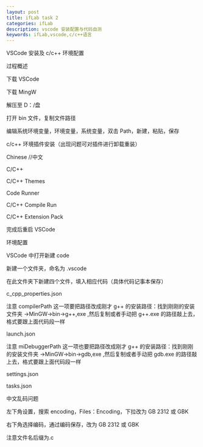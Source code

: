 ```yaml
---
layout: post
title: ifLab task 2
categories: ifLab
description: vscode 安装配置与代码自测
keywords: ifLab,vscode,c/c++语言
---
```


VSCode 安装及 c/c++ 环境配置

过程概述

下载 VSCode

下载 MingW

  解压至 D：/盘
 
  打开 bin 文件，复制文件路径

  编辑系统环境变量，环境变量，系统变量，双击 Path，新建，粘贴，保存
 

c/c++ 环境插件安装（出现问题可对插件进行卸载重装）

 Chinese //中文

 C/C++

 C/C++ Themes

 Code Runner

 C/C++ Compile Run

 C/C++ Extension Pack

 完成后重启 VSCode
 

环境配置

 VSCode 中打开新建 code

 新建一个文件夹，命名为 .vscode

 在此文件夹下新建四个文件，填入相应代码（具体代码记事本保存）

 c_cpp_properties.json

 注意 compilerPath 这一项要把路径改成刚才 g++ 的安装路径：找到刚刚的安装文件夹 ->MinGW->bin->g++,exe ,然后复制或者手动把 g++.exe 的路径敲上去，格式要跟上面代码段一样

 launch.json

 注意 miDebuggerPath 这一项也要把路径改成刚才 g++ 的安装路径：找到刚刚的安装文件夹 ->MinGW->bin->gdb,exe ,然后复制或者手动把 gdb.exe 的路径敲上去，格式要跟上面代码段一样
  
 settings.json

 tasks.json


中文乱码问题

 左下角设置，搜索 encoding，Files：Encoding，下拉改为 GB 2312 或 GBK

 右下角选择编码，通过编码保存，改为 GB 2312 或 GBK


注意文件名后缀为.c
